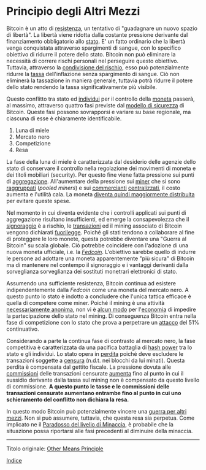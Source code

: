 # Principio degli Altri Mezzi



Bitcoin è un atto di [resistenza](ch004-axiom-of-resistance.md), un tentativo di "guadagnare un nuovo spazio di libertà". La libertà viene ridotta dalla costante pressione derivante dal finanziamento obbligatorio allo [stato](ch101-glossary.md#stato). E' un fatto ordinario che la libertà venga conquistata attraverso spargimenti di sangue, con lo specifico obiettivo di ridurre il potere dello stato. Bitcoin non può eliminare la necessità di correre rischi personali nel perseguire questo obiettivo. Tuttavia, attraverso la [condivisione del rischio](ch016-risk-sharing-principle.md), esso può potenzialmente ridurre la [tassa](https://it.wikipedia.org/wiki/Signoraggio) dell'inflazione senza spargimento di sangue. Ciò non eliminerà la tassazione in maniera generale, tuttavia potrà ridurre il potere dello stato rendendo la tassa significativamente più visibile.

Questo conflitto tra stato ed [individui](ch101-glossary.md#persona) per il controllo della [moneta](ch005-money-taxonomy.md) passerà, al massimo, attraverso quattro fasi previste dal [modello di sicurezza](ch035-qualitative-security-model.md) di Bitcoin. Queste fasi possono sovrapporsi e variare su base regionale, ma ciascuna di esse è chiaramente identificabile.

1. Luna di miele
2. Mercato nero
3. Competizione
4. Resa

La fase della luna di miele è caratterizzata dal desiderio delle agenzie dello stato di conservare il controllo nella regolazione dei movimenti di moneta e dei titoli mobiliari (security). Per questo fine viene fatta pressione sui punti di [aggregazione](ch101-glossary.md#aggregazione).  All'aumentare della pressione sui [miner](ch101-glossary.md#centro-di-mining-mine) che si sono [raggruppati](ch101-glossary.md#raggruppamento-pooling) (_pooled miners_) e sui [commercianti](ch101-glossary.md#commerciante) [centralizzati](ch101-glossary.md#centralizzazione), il costo aumenta e l'utilità cala. La moneta [diventa quindi maggiormente distribuita](ch033-threat-level-paradox.md) per evitare queste spese.

Nel momento in cui diventa evidente che i controlli applicati sui punti di aggregazione risultano insufficienti, ed emerge la consapevolezza che il [signoraggio](https://en.wikipedia.org/wiki/Seigniorage) è a rischio, le [transazioni](ch101-glossary.md#transazione) ed il mining associato di Bitcoin vengono dichiarati [fuorilegge](ch088-hearn-error.md). Poiché gli stati tendono a collaborare al fine di proteggere le loro monete, questa potrebbe diventare una "Guerra al Bitcoin" su scala globale. Ciò potrebbe coincidere con l'adozione di una nuova moneta ufficiale, i.e. la [_Fedcoin_](ch087-fedcoin-objectives.md). L'obiettivo sarebbe quello di indurre le persone ad adottare una moneta apparentemente "più sicura" di Bitcoin ma di mantenere nel contempo il signoraggio e i vantaggi derivanti dalla sorveglianza sorveglianza dei sostituti monetrari elettronici di stato.

Assumendo una sufficiente resistenza, Bitcoin continua ad esistere indipendentemente dalla _Fedcoin_ come una moneta del mercato nero. A questo punto lo stato è indotto a concludere che l'unica tattica efficace è quella di competere come miner. Poiché il mining è una attività [necessariamente anonima](ch023-public-data-principle.md), non vi è [alcun modo](ch073-proof-of-work-fallacy.md) per l'[economia](ch101-glossary.md#economia) di impedire la partecipazione dello stato nel mining. Di conseguenza Bitcoin entra nella fase di competizione con lo stato che prova a perpetrare un [attacco](ch101-glossary.md#maggioranza-dellhash-power) del 51% continuativo.

Considerando a parte la continua fase di contrasto al mercato nero, la fase competitiva è caratterizzata da una pacifica battaglia di [hash power](ch101-glossary.md#hash-power) tra lo stato e gli individui. Lo stato opera in [perdita](ch101-glossary.md#perdita) poiché deve escludere le transazioni soggette a [censura](ch101-glossary.md#censura) (n.d.t. nei blocchi da lui minati). Questa perdita è compensata dal gettito fiscale. La pressione dovuta alle [commissioni](ch101-glossary.md#commissioni-di-transazione-fee) delle transazioni censurate [aumenta](ch028-censorship-resistance-property.md) fino al punto in cui il sussidio derivante dalla tassa sul mining non è compensato da questo livello di commissione. **A questo punto le tasse e le commissioni delle transazioni censurate aumentano entrambe fino al punto in cui uno schieramento del conflitto non dichiara la resa.** 

In questo modo Bitcoin può potenzialmente vincere una [guerra per altri mezzi](https://it.wikiquote.org/wiki/Carl_von_Clausewitz). Non si può assumere, tuttavia, che questa resa sia perpetua. Come implicato ne il [Paradosso del livello di Minaccia](ch033-threat-level-paradox.md), è probabile che la situazione possa riportarsi alle fasi precedenti al diminuire della minaccia.

---

Titolo originale: [Other Means Principle](https://github.com/libbitcoin/libbitcoin-system/wiki/Other-Means-Principle)

[Indice](/README.md)

